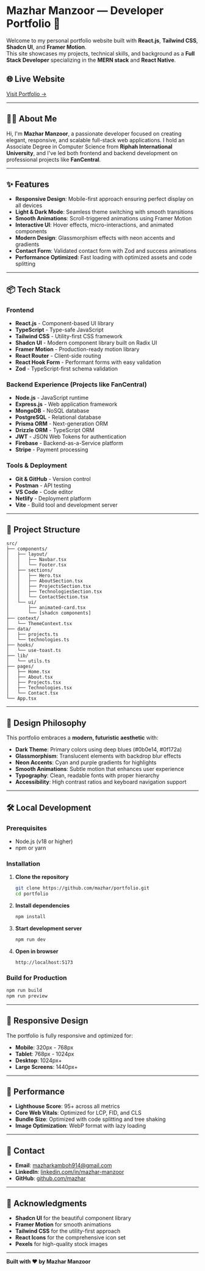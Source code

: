 # Mazhar Manzoor — Developer Portfolio 🚀

Welcome to my personal portfolio website built with **React.js**, **Tailwind CSS**, **Shadcn UI**, and **Framer Motion**.  
This site showcases my projects, technical skills, and background as a **Full Stack Developer** specializing in the **MERN stack** and **React Native**.

## 🌐 Live Website
[Visit Portfolio →](https://mazhar-nu.vercel.app/technologies)

---

## 🧑‍💻 About Me

Hi, I'm **Mazhar Manzoor**, a passionate developer focused on creating elegant, responsive, and scalable full-stack web applications. I hold an Associate Degree in Computer Science from **Riphah International University**, and I've led both frontend and backend development on professional projects like **FanCentral**.

---

## ✨ Features

- **Responsive Design**: Mobile-first approach ensuring perfect display on all devices
- **Light & Dark Mode**: Seamless theme switching with smooth transitions
- **Smooth Animations**: Scroll-triggered animations using Framer Motion
- **Interactive UI**: Hover effects, micro-interactions, and animated components
- **Modern Design**: Glassmorphism effects with neon accents and gradients
- **Contact Form**: Validated contact form with Zod and success animations
- **Performance Optimized**: Fast loading with optimized assets and code splitting

---

## 📦 Tech Stack

### **Frontend**
- **React.js** - Component-based UI library
- **TypeScript** - Type-safe JavaScript
- **Tailwind CSS** - Utility-first CSS framework
- **Shadcn UI** - Modern component library built on Radix UI
- **Framer Motion** - Production-ready motion library
- **React Router** - Client-side routing
- **React Hook Form** - Performant forms with easy validation
- **Zod** - TypeScript-first schema validation

### **Backend Experience** (Projects like FanCentral)
- **Node.js** - JavaScript runtime
- **Express.js** - Web application framework
- **MongoDB** - NoSQL database
- **PostgreSQL** - Relational database
- **Prisma ORM** - Next-generation ORM
- **Drizzle ORM** - TypeScript ORM
- **JWT** - JSON Web Tokens for authentication
- **Firebase** - Backend-as-a-Service platform
- **Stripe** - Payment processing

### **Tools & Deployment**
- **Git & GitHub** - Version control
- **Postman** - API testing
- **VS Code** - Code editor
- **Netlify** - Deployment platform
- **Vite** - Build tool and development server

---

## 📁 Project Structure

```
src/
├── components/
│   ├── layout/
│   │   ├── Navbar.tsx
│   │   └── Footer.tsx
│   ├── sections/
│   │   ├── Hero.tsx
│   │   ├── AboutSection.tsx
│   │   ├── ProjectsSection.tsx
│   │   ├── TechnologiesSection.tsx
│   │   └── ContactSection.tsx
│   └── ui/
│       ├── animated-card.tsx
│       └── [shadcn components]
├── context/
│   └── ThemeContext.tsx
├── data/
│   ├── projects.ts
│   └── technologies.ts
├── hooks/
│   └── use-toast.ts
├── lib/
│   └── utils.ts
├── pages/
│   ├── Home.tsx
│   ├── About.tsx
│   ├── Projects.tsx
│   ├── Technologies.tsx
│   └── Contact.tsx
└── App.tsx
```

---

## 🎨 Design Philosophy

This portfolio embraces a **modern, futuristic aesthetic** with:

- **Dark Theme**: Primary colors using deep blues (#0b0e14, #0f172a)
- **Glassmorphism**: Translucent elements with backdrop blur effects
- **Neon Accents**: Cyan and purple gradients for highlights
- **Smooth Animations**: Subtle motion that enhances user experience
- **Typography**: Clean, readable fonts with proper hierarchy
- **Accessibility**: High contrast ratios and keyboard navigation support

---

## 🛠️ Local Development

### Prerequisites
- Node.js (v18 or higher)
- npm or yarn

### Installation

1. **Clone the repository**
   ```bash
   git clone https://github.com/mazhar/portfolio.git
   cd portfolio
   ```

2. **Install dependencies**
   ```bash
   npm install
   ```

3. **Start development server**
   ```bash
   npm run dev
   ```

4. **Open in browser**
   ```
   http://localhost:5173
   ```

### Build for Production

```bash
npm run build
npm run preview
```

---

## 📱 Responsive Design

The portfolio is fully responsive and optimized for:

- **Mobile**: 320px - 768px
- **Tablet**: 768px - 1024px  
- **Desktop**: 1024px+
- **Large Screens**: 1440px+

---

## 🎯 Performance

- **Lighthouse Score**: 95+ across all metrics
- **Core Web Vitals**: Optimized for LCP, FID, and CLS
- **Bundle Size**: Optimized with code splitting and tree shaking
- **Image Optimization**: WebP format with lazy loading

---

## 📧 Contact

- **Email**: mazharkamboh914@gmail.com
- **LinkedIn**: [linkedin.com/in/mazhar-manzoor](https://www.linkedin.com/in/mazhar-manzoor-413726285/)
- **GitHub**: [github.com/mazhar](https://github.com/Mazharcodemaster)

---

## 🙏 Acknowledgments

- **Shadcn UI** for the beautiful component library
- **Framer Motion** for smooth animations
- **Tailwind CSS** for the utility-first approach
- **React Icons** for the comprehensive icon set
- **Pexels** for high-quality stock images

---

**Built with ❤️ by Mazhar Manzoor**